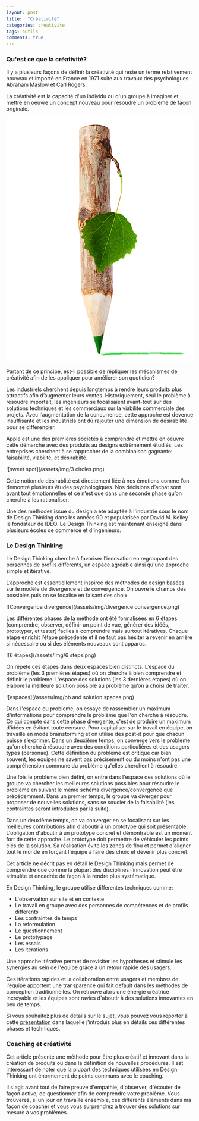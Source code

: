 ```yaml
---
layout: post
title:  "Créativité"
categories: creativite
tags: outils
comments: true
---
```


### Qu'est ce que la créativité?
Il y a plusieurs façons de définir la créativité qui reste un terme relativement nouveau et importé en France en 1971 suite aux travaux des psychologues Abraham Maslow et Carl Rogers.

La créativité est la capacité d'un individu ou d'un groupe à imaginer et mettre en oeuvre un concept nouveau pour résoudre un problème de façon originale.

![Pencil](/assets/img/pencil.jpg)

Partant de ce principe, est-il possible de répliquer les mécanismes de créativité afin de les appliquer pour améliorer son quotidien?

Les industriels cherchent depuis longtemps à rendre leurs produits plus attractifs afin d’augmenter leurs ventes. Historiquement, seul le problème à résoudre importait, les ingénieurs se focalisaient avant-tout sur des solutions techniques et les commerciaux sur la viabilité commerciale des projets. Avec l’augmentation de la concurrence, cette approche est devenue insuffisante et les industriels ont dû rajouter une dimension de désirabilité pour se différencier.

Apple est une des premières sociétés à comprendre et mettre en oeuvre cette démarche avec des produits au designs extrêmement étudiés. Les entreprises cherchent à se rapprocher de la combinaison gagnante: faisabilité, viabilité, et désirabilté.

![sweet spot](/assets/img/3 circles.png)

Cette notion de désirablité est directement liée à nos émotions comme l’on demontré plusieurs études psychologiques. Nos décisions d’achat sont avant tout émotionnelles et ce n’est que dans une seconde phase qu’on cherche à les rationaliser.

Une des méthodes issue du design a été adaptée à l'industrie sous le nom de Design Thinking dans les années 90 et popularisée par David M. Kelley le fondateur de IDEO. Le Design Thinking est maintenant enseigné dans plusieurs écoles de commerce et d'ingénieurs.

### Le Design Thinking

Le Design Thinking cherche à favoriser l’innovation en regroupant des personnes de profils différents, un espace agréable ainsi qu'une approche simple et itérative.

L’approche est essentiellement inspirée des méthodes de design basées sur le modèle de divergence et de convergence. On ouvre le champs des possibles puis on se focalise en faisant des choix.

![Convergence divergence](/assets/img/divergence convergence.png)

Les différentes phases de la méthode ont été formalisées en 6 étapes (comprendre, observer, définir un point de vue, générer des idéés, prototyper, et tester) faciles à comprendre mais surtout itératives. Chaque étape enrichit l’étape précedente et il ne faut pas hésiter à revenir en arrière si nécessaire ou si des éléments nouveaux sont apparus.

![6 étapes](/assets/img/6 steps.png)


On répete ces étapes dans deux espaces bien distincts. L’espace du problème (les 3 premières étapes) où on cherche à bien comprendre et définir le problème.
L’espace des solutions (les 3 dernières étapes) où on élabore la meilleure solution possible au problème qu’on a choisi de traiter.

![espaces](/assets/img/pb and solution spaces.png)


Dans l'espace du problème, on essaye de rassembler un maximum d'informations pour comprendre le problème que l'on cherche à résoudre. Ce qui compte dans cette phase divergente, c'est de produire un maximum d'idées en évitant toute censure.
Pour capitaliser sur le travail en équipe, on travaille en mode brainstorming et on utilise des post-it pour que chacun puisse s’exprimer.
Dans un deuxième temps, on converge vers le problème qu'on cherche à résoudre avec des conditions particulières et des usagers types (personae). Cette définition du problème est critique car bien souvent, les équipes ne savent pas précisement ou du moins n'ont pas une compréhension commune du problème qu'elles cherchent à résoudre.

Une fois le problème bien défini, on entre dans l'espace des solutions où le groupe va chercher les meilleures solutions possibles pour résoudre le problème en suivant le même schéma divergence/convergence que précédemment.
Dans un premier temps, le groupe va diverger pour proposer de nouvelles solutions, sans se soucier de la faisabilité (les contraintes seront introduites par la suite).

Dans un deuxième temps, on va converger en se focalisant sur les meilleures contributions afin d'aboutir à un prototype qui soit présentable. L'obligation d'aboutir à un prototype concret et démontrable est un moment fort de cette approche. Le prototype doit permettre de véhiculer les points clés de la solution. Sa réalisation évite les zones de flou et permet d'aligner tout le monde en forçant l'équipe à faire des choix et devenir plus concret.

Cet article ne décrit pas en détail le Design Thinking mais permet de comprendre que comme la plupart des disciplines l’innovation peut être stimulée et encadrée de façon à la rendre plus systématique.

En Design Thinking, le groupe utilise differentes techniques comme:
- L'observation sur site et en contexte
- Le travail en groupe avec des personnes de compétences et de profils differents
- Les contraintes de temps
- La reformulation
- Le questionnement
- Le prototypage
- Les essais
- Les itérations

Une approche itérative permet de revisiter les hypothèses et stimule les synergies au sein de l'equipe grâce à un retour rapide des usagers.

Ces itérations rapides et la collaboration entre usagers et membres de l'équipe apportent une transparence qui fait default dans les méthodes de conception traditionnelles.
On retrouve alors une énergie créatrice incroyable et les équipes sont ravies d'aboutir à des solutions innovantes en peu de temps.

Si vous souhaitez plus de détails sur le sujet, vous pouvez vous reporter à cette [présentation](http://www.slideshare.net/vanborre/design-thinking-awareness) dans laquelle j’introduis plus en détails ces différentes phases et techniques.

### Coaching et créativité
Cet article présente une méthode pour être plus créatif et innovant dans la création de produits ou dans la définition de nouvelles procédures. Il est intéressant de noter que la plupart des techniques utilisées en Design Thinking ont énormement de points communs avec le coaching.

Il s'agit avant tout de faire preuve d'empathie, d'observer, d'écouter de façon active, de questionner afin de comprendre votre problème. Vous trouverez, si un jour on travaille ensemble, ces différents éléments dans ma façon de coacher et vous vous surprendrez à trouver des solutions sur mesure à vos problèmes.
